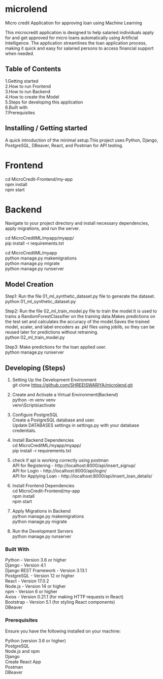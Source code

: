# microlend
Micro credit Application for approving loan using Machine Learning

This microcredit application is designed to help salaried individuals apply for and get approved for micro loans automatically using Artificial Intelligence. The application streamlines the loan application process, making it quick and easy for salaried persons to access financial support when needed.

## Table of Contents
1.Getting started \
2.How to run Frontend \
3.How to run Backend \
4.How to create the Model \
5.Steps for developing this application \
6.Built with \
7.Prerequisites 


## Installing / Getting started

A quick introduction of the minimal setup.This project uses Python, Django, PostgreSQL, DBeaver, React, and Postman for API testing.

# Frontend
cd MicroCredit-Frontend/my-app \
npm install \
npm start

# Backend 
Navigate to your project directory and install necessary dependencies, apply migrations, and run the server.

cd MicroCreditML/myapp/myapp/  \
pip install -r requirements.txt 

cd MicroCreditML/myapp \
python manage.py makemigrations \
python manage.py migrate \
python manage.py runserver 

## Model Creation
Step1: Run the file 01_ml_synthetic_dataset.py file to generate the dataset. \
 python 01_ml_synthetic_dataset.py

Step2: Run the file 02_ml_train_model.py file to train the model.It is used to trains a 
RandomForestClassifier on the training data.Makes predictions on the test set and calculates the accuracy of the model.Saves the trained model, scaler, and label encoders as .pkl files using joblib, so they can be reused later for predictions without retraining. \
 python 02_ml_train_model.py

Step3: Make predictions for the loan applied user. \
 python manage.py runserver 

## Developing (Steps)
1) Setting Up the Development Environment \
git clone https://github.com/SHREEISWARIYA/microlend.git 

2) Create and Activate a Virtual Environment(Backend) \
python -m venv venv \
venv\Scripts\activate

3) Configure PostgreSQL \
Create a PostgreSQL database and user. \
Update DATABASES settings in settings.py with your database credentials. 

4) Install Backend Dependencies \
cd MicroCreditML/myapp/myapp/ \
pip install -r requirements.txt

5) check if api is working correctly using postman \
API for Registering   - http://localhost:8000/api/insert_signup/ \
API for Login         - http://localhost:8000/api/login/     \
API for Applying Loan - http://localhost:8000/api/insert_loan_details/


7) Install Frontend Dependencies \
cd MicroCredit-Frontend/my-app \
npm install \
npm start 

8) Apply Migrations in Backend\
python manage.py makemigrations \
python manage.py migrate 

9) Run the Development Servers \
python manage.py runserver 

### Built With
Python - Version 3.6 or higher \
Django - Version 4.1 \
Django REST Framework - Version 3.13.1 \
PostgreSQL - Version 12 or higher \
React - Version 17.0.2 \
Node.js - Version 14 or higher \
npm - Version 6 or higher \
Axios - Version 0.21.1 (for making HTTP requests in React) \
Bootstrap - Version 5.1 (for styling React components) \
DBeaver

### Prerequisites
Ensure you have the following installed on your machine: 

Python (version 3.6 or higher) \
PostgreSQL \
Node.js and npm \
Django \
Create React App \
Postman \
DBeaver
